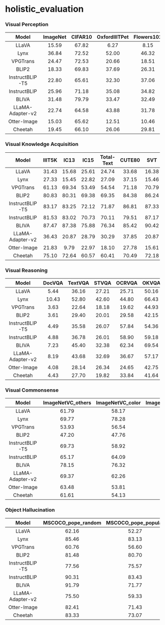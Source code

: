 # holistic_evaluation


### Visual Perception
| Model | ImageNet | CIFAR10 | OxfordIIITPet | Flowers102 | VCR1_OC | VCR1_MCI | MSCOCO_OC | MSCOCO_MCI |
| :--: | :--: | :--: | :--: | :--: | :--: | :--: | :--: | :--: | 
| LLaVA | 15.59 | 67.82 | 6.27 | 8.15 | 27.29 | 65.67 | 21.96 | 74.50 | 
| Lynx | 36.84 | 72.52 | 52.00 | 46.32 | 59.67 | 85.20 | 70.99 | 88.31 | 
| VPGTrans | 24.47 | 72.53 | 20.66 | 18.51 | 20.25 | 68.11 | 27.95 | 65.82 | 
| BLIP2 | 18.33 | 69.83 | 37.69 | 26.31 | 25.04 | 87.89 | 56.07 | 86.44 | 
| InstructBLIP-T5 | 22.80 | 65.61 | 32.30 | 37.06 | 23.30 | 87.98 | 28.23 | 89.33 | 
| InstructBLIP | 25.96 | 71.18 | 35.08 | 34.82 | 27.62 | 84.50 | 46.93 | 90.68 | 
| BLIVA | 31.48 | 79.79 | 33.47 | 32.49 | 61.83 | 91.71 | 73.92 | 82.58 | 
| LLaMA-Adapter-v2 | 22.74 | 64.58 | 43.88 | 31.78 | 25.16 | 71.28 | 38.03 | 82.79 | 
| Otter-Image | 15.03 | 65.62 | 12.51 | 10.46 | 32.47 | 77.13 | 48.34 | 71.15 | 
| Cheetah | 19.45 | 66.10 | 26.06 | 29.81 | 57.74 | 75.71 | 36.27 | 78.63 | 


### Visual Knowledge Acquisition
| Model | IIIT5K | IC13 | IC15 | Total-Text | CUTE80 | SVT | SVTP | COCO-Text | WordArt | CTW | HOST | WOST | SROIE | FUNSD |
| :--: | :--: | :--: | :--: | :--: | :--: | :--: | :--: | :--: | :--: | :--: | :--: | :--: | :--: | :--: | 
| LLaVA | 31.43 | 15.68 | 25.61 | 24.74 | 33.68 | 16.38 | 27.91 | 16.95 | 35.34 | 14.50 | 16.23 | 20.20 | 0.07 | 0.85 | 
| Lynx | 27.33 | 15.45 | 22.82 | 27.09 | 37.15 | 15.46 | 23.26 | 15.00 | 39.51 | 16.60 | 17.22 | 19.99 | 0.36 | 2.55 | 
| VPGTrans | 61.13 | 69.34 | 53.49 | 54.54 | 71.18 | 70.79 | 62.48 | 36.36 | 61.88 | 52.67 | 49.92 | 56.71 | 0.00 | 0.68 | 
| BLIP2 | 80.83 | 80.31 | 69.38 | 69.35 | 84.38 | 86.24 | 80.47 | 54.86 | 74.06 | 69.08 | 57.70 | 70.03 | 0.22 | 0.85 | 
| InstructBLIP-T5 | 83.17 | 83.25 | 72.12 | 71.87 | 86.81 | 87.33 | 82.33 | 58.25 | 75.84 | 70.67 | 60.02 | 72.89 | 0.22 | 1.02 | 
| InstructBLIP | 81.53 | 83.02 | 70.73 | 70.11 | 79.51 | 87.17 | 80.78 | 54.49 | 74.26 | 66.86 | 61.55 | 72.27 | 0.22 | 0.85 | 
| BLIVA | 87.47 | 87.38 | 75.88 | 76.34 | 85.42 | 90.42 | 85.58 | 61.02 | 78.56 | 71.50 | 68.67 | 78.10 | 0.36 | 2.04 | 
| LLaMA-Adapter-v2 | 36.43 | 20.87 | 28.79 | 30.29 | 37.85 | 20.87 | 30.54 | 20.80 | 38.58 | 17.88 | 16.76 | 22.64 | 0.43 | 1.19 | 
| Otter-Image | 21.83 | 9.79 | 22.97 | 18.10 | 27.78 | 15.61 | 24.03 | 15.23 | 25.15 | 10.88 | 12.00 | 15.98 | 0.00 | 0.85 | 
| Cheetah | 75.10 | 72.64 | 60.57 | 60.41 | 70.49 | 72.18 | 67.44 | 46.38 | 63.47 | 57.95 | 51.20 | 62.58 | 0.07 | 1.70 | 


### Visual Reasoning
| Model | DocVQA | TextVQA | STVQA | OCRVQA | OKVQA | GQA | IconQA | VSR | WHOOPS | ScienceQA | VizWiz |
| :--: | :--: | :--: | :--: | :--: | :--: | :--: | :--: | :--: | :--: | :--: | :--: | 
| LLaVA | 5.44 | 36.16 | 27.21 | 25.71 | 50.16 | 43.60 | 44.47 | 55.57 | 26.41 | 43.53 | 61.54 | 
| Lynx | 10.43 | 52.80 | 42.60 | 44.80 | 66.43 | 61.86 | 69.13 | 63.19 | 39.14 | 62.82 | 78.34 | 
| VPGTrans | 3.63 | 22.64 | 18.18 | 19.62 | 44.93 | 33.69 | 43.79 | 50.23 | 22.64 | 10.01 | 56.32 | 
| BLIP2 | 3.61 | 29.40 | 20.01 | 29.58 | 42.15 | 44.68 | 48.99 | 63.43 | 25.70 | 70.20 | 58.09 | 
| InstructBLIP-T5 | 4.49 | 35.58 | 26.07 | 57.84 | 54.36 | 48.89 | 55.27 | 64.46 | 24.03 | 70.00 | 65.16 | 
| InstructBLIP | 4.88 | 36.78 | 26.01 | 58.90 | 59.18 | 49.49 | 35.37 | 54.38 | 28.17 | 34.95 | 62.16 | 
| BLIVA | 7.23 | 45.40 | 32.38 | 62.34 | 69.54 | 60.87 | 39.49 | 76.40 | 36.56 | 29.30 | 73.39 | 
| LLaMA-Adapter-v2 | 8.19 | 43.68 | 32.69 | 36.67 | 57.17 | 44.80 | 41.91 | 51.96 | 26.77 | 55.88 | 69.94 | 
| Otter-Image | 4.08 | 28.14 | 26.34 | 24.65 | 42.75 | 45.69 | 44.81 | 55.71 | 14.87 | 61.92 | 49.07 | 
| Cheetah | 4.43 | 27.70 | 19.82 | 33.84 | 41.64 | 43.84 | 53.20 | 52.11 | 27.39 | 52.45 | 60.65 | 


### Visual Commonsense
| Model | ImageNetVC_others | ImageNetVC_color | ImageNetVC_shape | ImageNetVC_material | ImageNetVC_component | VCR |
| :--: | :--: | :--: | :--: | :--: | :--: | :--: | 
| LLaVA | 61.79 | 58.17 | 22.48 | 51.49 | 54.98 | 11.84 | 
| Lynx | 69.77 | 78.28 | 28.70 | 58.14 | 70.04 | 34.56 | 
| VPGTrans | 53.93 | 56.54 | 28.11 | 58.53 | 61.26 | 22.45 | 
| BLIP2 | 47.20 | 47.76 | 11.79 | 35.02 | 61.51 | 55.50 | 
| InstructBLIP-T5 | 69.73 | 58.92 | 41.70 | 56.95 | 77.28 | 56.97 | 
| InstructBLIP | 65.17 | 64.09 | 30.31 | 54.09 | 81.58 | 12.69 | 
| BLIVA | 78.15 | 76.32 | 32.62 | 71.60 | 90.22 | 11.16 | 
| LLaMA-Adapter-v2 | 69.37 | 62.26 | 28.96 | 63.74 | 65.68 | 21.10 | 
| Otter-Image | 63.48 | 53.81 | 28.54 | 54.98 | 64.51 | 24.52 | 
| Cheetah | 61.61 | 54.13 | 24.91 | 52.44 | 65.83 | 23.16 | 


### Object Hallucination
| Model | MSCOCO_pope_random | MSCOCO_pope_popular | MSCOCO_pope_adversarial |
| :--: | :--: | :--: | :--: | 
| LLaVA | 62.16 | 52.27 | 51.07 | 
| Lynx | 85.46 | 83.13 | 79.40 | 
| VPGTrans | 60.76 | 56.60 | 56.53 | 
| BLIP2 | 81.48 | 80.70 | 78.97 | 
| InstructBLIP-T5 | 77.56 | 75.57 | 70.03 | 
| InstructBLIP | 90.31 | 83.43 | 80.70 | 
| BLIVA | 91.79 | 71.77 | 85.33 | 
| LLaMA-Adapter-v2 | 75.50 | 59.33 | 56.93 | 
| Otter-Image | 82.41 | 71.43 | 67.43 | 
| Cheetah | 83.33 | 73.07 | 69.63 | 
